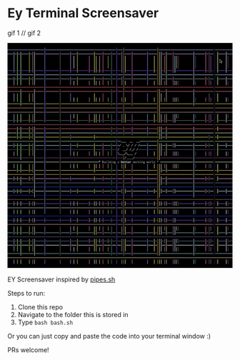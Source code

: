 # Ey Terminal Screensaver

gif 1 // gif 2

![alt text](Ey-full-colour.gif)

EY Screensaver inspired by [pipes.sh](https://github.com/pipeseroni/pipes.sh)

Steps to run:

1. Clone this repo
2. Navigate to the folder this is stored in
3. Type `bash bash.sh`

Or you can just copy and paste the code into your terminal window :)

PRs welcome!
